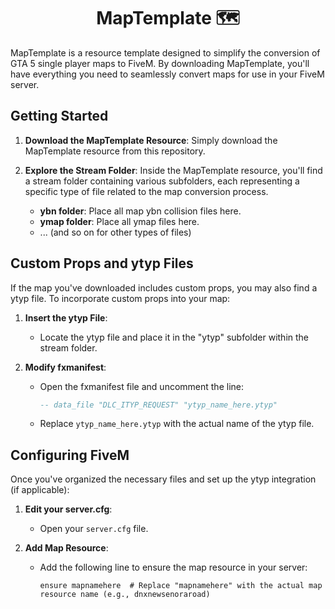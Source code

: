 <div align="center">

# MapTemplate 🗺️

</div>

MapTemplate is a resource template designed to simplify the conversion of GTA 5 single player maps to FiveM. By downloading MapTemplate, you'll have everything you need to seamlessly convert maps for use in your FiveM server.

## Getting Started

1. **Download the MapTemplate Resource**: Simply download the MapTemplate resource from this repository.

2. **Explore the Stream Folder**: Inside the MapTemplate resource, you'll find a stream folder containing various subfolders, each representing a specific type of file related to the map conversion process.

   - **ybn folder**: Place all map ybn collision files here.
   - **ymap folder**: Place all ymap files here.
   - ... (and so on for other types of files)

## Custom Props and ytyp Files

If the map you've downloaded includes custom props, you may also find a ytyp file. To incorporate custom props into your map:

1. **Insert the ytyp File**:
   - Locate the ytyp file and place it in the "ytyp" subfolder within the stream folder.

2. **Modify fxmanifest**:
   - Open the fxmanifest file and uncomment the line:
     ```lua
     -- data_file "DLC_ITYP_REQUEST" "ytyp_name_here.ytyp"
     ```
   - Replace `ytyp_name_here.ytyp` with the actual name of the ytyp file.

## Configuring FiveM

Once you've organized the necessary files and set up the ytyp integration (if applicable):

1. **Edit your server.cfg**:
   - Open your `server.cfg` file.

2. **Add Map Resource**:
   - Add the following line to ensure the map resource in your server:
     ```plaintext
     ensure mapnamehere  # Replace "mapnamehere" with the actual map resource name (e.g., dnxnewsenoraroad)
     ```
